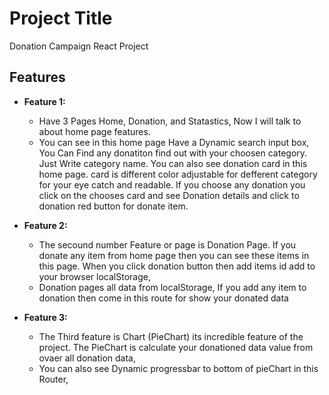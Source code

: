 # Project Title
Donation Campaign React Project

## Features

- **Feature 1:**
  - Have 3 Pages Home, Donation, and Statastics, Now I will talk to about home page features.
  - You can see in this home page Have a Dynamic search input box, You Can Find any donatiton find out with your choosen category. Just Write category name. You can also see donation card in this home page. card is different color adjustable for defferent category for your eye catch and readable. If you choose any donation you click on the chooses card and see Donation details and click to donation red button for donate item. 

- **Feature 2:**
  - The secound number Feature or  page is Donation Page. If you donate any item from home page then you can see these items in this page. When you click donation button then add items id add to your browser localStorage,  
  - Donation pages all  data from localStorage, If you add any item to donation then come in this route for show your donated data  

- **Feature 3:**
  - The Third feature is Chart (PieChart) its incredible feature of the project. The PieChart is calculate  your donationed data value from ovaer all donation data, 
  - You can also see Dynamic progressbar  to bottom of pieChart in this Router, 

